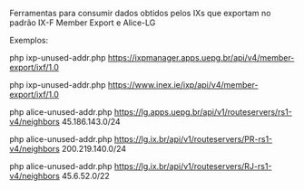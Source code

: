 Ferramentas para consumir dados obtidos pelos IXs que exportam no padrão IX-F Member Export e Alice-LG

Exemplos:

php ixp-unused-addr.php https://ixpmanager.apps.uepg.br/api/v4/member-export/ixf/1.0

php ixp-unused-addr.php https://www.inex.ie/ixp/api/v4/member-export/ixf/1.0


php alice-unused-addr.php https://lg.apps.uepg.br/api/v1/routeservers/rs1-v4/neighbors 45.186.143.0/24

php alice-unused-addr.php https://lg.ix.br/api/v1/routeservers/PR-rs1-v4/neighbors 200.219.140.0/24

php alice-unused-addr.php https://lg.ix.br/api/v1/routeservers/RJ-rs1-v4/neighbors 45.6.52.0/22
